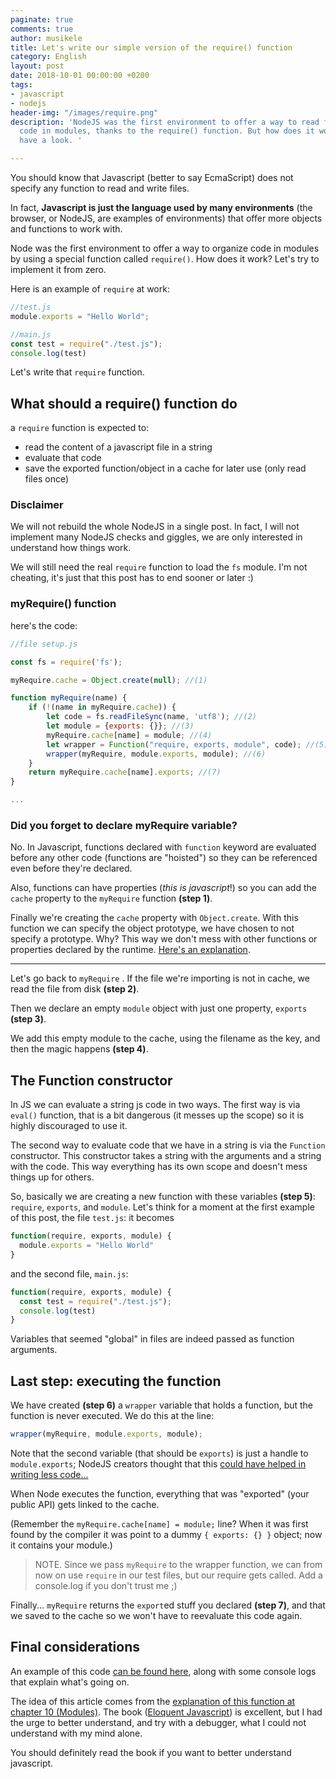 ```yaml
---
paginate: true
comments: true
author: musikele
title: Let's write our simple version of the require() function
category: English
layout: post
date: 2018-10-01 00:00:00 +0200
tags:
- javascript
- nodejs
header-img: "/images/require.png"
description: 'NodeJS was the first environment to offer a way to read files and organize
  code in modules, thanks to the require() function. But how does it work? Let''s
  have a look. '

---
```

You should know that Javascript (better to say EcmaScript) does not specify any function to read and write files.

In fact, **Javascript is just the language used by many environments** (the browser, or NodeJS, are examples of environments) that offer more objects and functions to work with.

Node was the first environment to offer a way to organize code in modules by using a special function called `require()`. How does it work? Let's try to implement it from zero.

Here is an example of `require` at work:

```javascript
//test.js
module.exports = "Hello World";
```

```javascript
//main.js
const test = require("./test.js"); 
console.log(test) 
```

Let's write that `require` function.

## What should a require() function do

a `require` function is expected to:

* read the content of a javascript file in a string
* evaluate that code
* save the exported function/object in a cache for later use (only read files once)

### Disclaimer

We will not rebuild the whole NodeJS in a single post. In fact, I will not implement many NodeJS checks and giggles, we are only interested in understand how things work.

We will still need the real `require` function to load the `fs` module. I'm not cheating, it's just that this post has to end sooner or later :)

### myRequire() function

here's the code:

```javascript
//file setup.js

const fs = require('fs');

myRequire.cache = Object.create(null); //(1)

function myRequire(name) {   
    if (!(name in myRequire.cache)) {     
        let code = fs.readFileSync(name, 'utf8'); //(2)
        let module = {exports: {}}; //(3)
        myRequire.cache[name] = module; //(4)    
        let wrapper = Function("require, exports, module", code); //(5)
        wrapper(myRequire, module.exports, module); //(6)
    }
    return myRequire.cache[name].exports; //(7)
}

...
```

### Did you forget to declare myRequire variable?

No. In Javascript, functions declared with `function` keyword are evaluated before any other code (functions are "hoisted") so they can be referenced even before they're declared.

Also, functions can have properties (_this is javascript_!) so you can add the `cache` property to the `myRequire` function **(step 1)**.

Finally we're creating the `cache` property with `Object.create`. With this function we can specify the object prototype, we have chosen to not specify a prototype. Why? This way we don't mess with other functions or properties declared by the runtime. [Here's an explanation](https://www.reddit.com/r/javascript/comments/5e62us/is_there_a_reason_to_create_an_object_without_a/).

***

Let's go back to `myRequire` . If the file we're importing is not in cache, we read the file from disk **(step 2)**.

Then we declare an empty `module` object with just one property, `exports` **(step 3)**.

We add this empty module to the cache, using the filename as the key, and then the magic happens **(step 4)**.

## The Function constructor

In JS we can evaluate a string js code in two ways. The first way is via `eval()` function, that is a bit dangerous (it messes up the scope) so it is highly discouraged to use it.

The second way to evaluate code that we have in a string is via the `Function` constructor. This constructor takes a string with the arguments and a string with the code. This way everything has its own scope and doesn't mess things up for others.

So, basically we are creating a new function with these variables **(step 5)**: `require`, `exports`, and `module`. Let's think for a moment at the first example of this post, the file `test.js`: it becomes

```javascript
function(require, exports, module) {
  module.exports = "Hello World" 
}
```

and the second file, `main.js`:

```javascript 
function(require, exports, module) {
  const test = require("./test.js"); 
  console.log(test) 
}
```

Variables that seemed "global" in files are indeed passed as function arguments.

## Last step: executing the function

We have created **(step 6)** a `wrapper` variable that holds a function, but the function is never executed. We do this at the line:

```javascript
wrapper(myRequire, module.exports, module); 
```

Note that the second variable (that should be `exports`) is just a handle to `module.exports`; NodeJS creators thought that this [could have helped in writing less code...](https://blog.tableflip.io/the-difference-between-module-exports-and-exports/)

When Node executes the function, everything that was "exported" (your public API) gets linked to the cache.

(Remember the `myRequire.cache[name] = module;` line? When it was first found by the compiler it was point to a dummy `{ exports: {} }` object; now it contains your module.)

> NOTE. Since we pass `myRequire` to the wrapper function, we can from now on use `require` in our test files, but our require gets called. Add a console.log if you don't trust me ;)

Finally... `myRequire` returns the `export`ed stuff you declared **(step 7)**, and that we saved to the cache so we won't have to reevaluate this code again.

## Final considerations

An example of this code [can be found here](https://github.com/musikele/require-example), along with some console logs that explain what's going on.

The idea of this article comes from the [explanation of this function at chapter 10 (Modules)](https://eloquentjavascript.net/10_modules.html#h_N33QHgUxbG). The book ([Eloquent Javascript](https://www.eloquentjavascript.net)) is excellent, but I had the urge to better understand, and try with a debugger, what I could not understand with my mind alone.

You should definitely read the book if you want to better understand javascript.